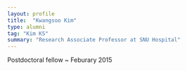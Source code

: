 ```yaml
---
layout: profile
title:  "Kwangsoo Kim"
type: alumni
tag: "Kim KS"
summary: "Research Associate Professor at SNU Hospital"
---
```

Postdoctoral fellow ~ Feburary 2015
